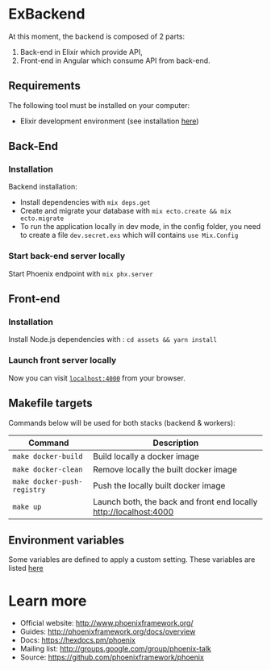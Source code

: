 # ExBackend

At this moment, the backend is composed of 2 parts:

1. Back-end in Elixir which provide API,
2. Front-end in Angular which consume API from back-end.

## Requirements

The following tool must be installed on your computer:

* Elixir development environment (see installation [here](https://elixir-lang.org/install.html))

## Back-End

### Installation

Backend installation:

  * Install dependencies with `mix deps.get`
  * Create and migrate your database with `mix ecto.create && mix ecto.migrate`
  * To run the application locally in dev mode, in the config folder, you need to create a file `dev.secret.exs` which will contains `use Mix.Config`

### Start back-end server locally

Start Phoenix endpoint with `mix phx.server`

## Front-end

### Installation 

Install Node.js dependencies with : `cd assets && yarn install`

### Launch front server locally

Now you can visit [`localhost:4000`](http://localhost:4000) from your browser.

## Makefile targets

Commands below will be used for both stacks (backend & workers):

| Command                     | Description                                                                                |
|-----------------------------|--------------------------------------------------------------------------------------------|
| `make docker-build`         | Build locally a docker image                                                               |
| `make docker-clean`         | Remove locally the built docker image                                                      |
| `make docker-push-registry` | Push the locally built docker image                                                        |
| `make up`                   | Launch both, the back and front end locally [http://localhost:4000](http://localhost:4000) |

## Environment variables

Some variables are defined to apply a custom setting. These variables are listed [here](docs/variables.md)

# Learn more

  * Official website: http://www.phoenixframework.org/
  * Guides: http://phoenixframework.org/docs/overview
  * Docs: https://hexdocs.pm/phoenix
  * Mailing list: http://groups.google.com/group/phoenix-talk
  * Source: https://github.com/phoenixframework/phoenix

